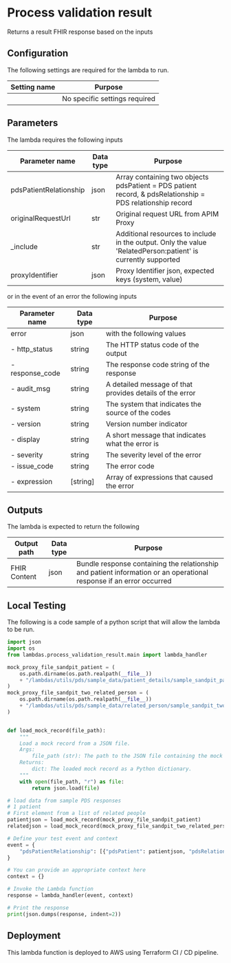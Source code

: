 # Process validation result

Returns a result FHIR response based on the inputs

## Configuration

The following settings are required for the lambda to run.

| Setting name | Purpose |
|---|---|
|  | No specific settings required |

## Parameters

The lambda requires the following inputs

| Parameter name | Data type | Purpose |
|---|---|---|
| pdsPatientRelationship | json | Array containing two objects pdsPatient = PDS patient record, & pdsRelationship = PDS relationship record |
| originalRequestUrl | str | Original request URL from APIM Proxy |
| _include | str | Additional resources to include in the output.  Only the value 'RelatedPerson:patient' is currently supported |
| proxyIdentifier | json | Proxy Identifier json, expected keys (system, value) |

or in the event of an error the following inputs

| Parameter name | Data type | Purpose |
|---|---|---|
| error | json | with the following values |
| - http_status | string | The HTTP status code of the output |
| - response_code | string | The response code string of the response |
| - audit_msg | string | A detailed message of that provides details of the error |
| - system | string | The system that indicates the source of the codes |
| - version | string | Version number indicator |
| - display | string | A short message that indicates what the error is |
| - severity | string | The severity level of the error |
| - issue_code | string | The error code |
| - expression | [string] | Array of expressions that caused the error |

## Outputs

The lambda is expected to return the following

| Output path | Data type | Purpose |
|---|---|---|
| FHIR Content | json | Bundle response containing the relationship and patient information or an operational response if an error occurred |

## Local Testing

The following is a code sample of a python script that will allow the lambda to be run.

```python
import json
import os
from lambdas.process_validation_result.main import lambda_handler

mock_proxy_file_sandpit_patient = (
    os.path.dirname(os.path.realpath(__file__))
    + "/lambdas/utils/pds/sample_data/patient_details/sample_sandpit_patient.json"
)
mock_proxy_file_sandpit_two_related_person = (
    os.path.dirname(os.path.realpath(__file__))
    + "/lambdas/utils/pds/sample_data/related_person/sample_sandpit_two_related_person.json"
)


def load_mock_record(file_path):
    """
    Load a mock record from a JSON file.
    Args:
        file_path (str): The path to the JSON file containing the mock record.
    Returns:
        dict: The loaded mock record as a Python dictionary.
    """
    with open(file_path, "r") as file:
        return json.load(file)

# load data from sample PDS responses
# 1 patient
# First element from a list of related people
patientjson = load_mock_record(mock_proxy_file_sandpit_patient)
relatedjson = load_mock_record(mock_proxy_file_sandpit_two_related_person)[0]

# Define your test event and context
event = {
    "pdsPatientRelationship": [{"pdsPatient": patientjson, "pdsRelationship": relatedjson}]
}

# You can provide an appropriate context here
context = {}

# Invoke the Lambda function
response = lambda_handler(event, context)

# Print the response
print(json.dumps(response, indent=2))
```

## Deployment

This lambda function is deployed to AWS using Terraform CI / CD pipeline.

